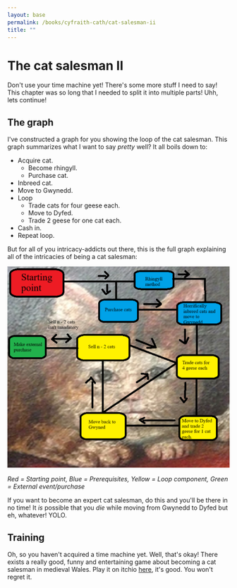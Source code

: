 ```yaml
---
layout: base
permalink: /books/cyfraith-cath/cat-salesman-ii
title: ""
---
```


# The cat salesman II
Don't use your time machine yet! There's some more stuff I need to say!
This chapter was so long that I needed to split it into multiple parts!
Uhh, lets continue!

## The graph
I've constructed a graph for you showing the loop of the cat salesman.
This graph summarizes what I want to say *pretty* well? It all boils
down to:

- Acquire cat.
  - Become rhingyll.
  - Purchase cat.
- Inbreed cat.
- Move to Gwynedd.
- Loop
  - Trade cats for four geese each.
  - Move to Dyfed.
  - Trade 2 geese for one cat each.
- Cash in.
- Repeat loop.

But for all of you intricacy-addicts out there, this is the full graph
explaining all of the intricacies of being a cat salesman:

[![The cat loop](/images/cat-loop.png)](/)

*Red = Starting point, Blue = Prerequisites, Yellow = Loop component,
Green = External event/purchase*

If you want to become an expert cat salesman, do this and you'll be there
in no time! It *is* possible that you *die* while moving from Gwynedd to
Dyfed but eh, whatever! YOLO.

## Training
Oh, so you haven't acquired a time machine yet. Well, that's okay! There exists
a really good, funny and entertaining game about becoming a cat salesman in medieval
Wales. Play it on itchio [here](https://baconeggsrl.itch.io/cyfraith-cath-medieval-purrsuits),
it's good. You won't regret it.
